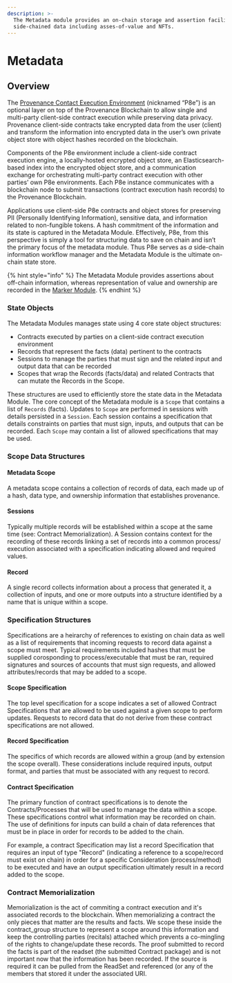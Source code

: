 ```yaml
---
description: >-
  The Metadata module provides an on-chain storage and assertion facility for
  side-chained data including asses-of-value and NFTs.
---
```


# Metadata

## Overview

The [Provenance Contact Execution Environment](../p8e/overview/) \(nicknamed “P8e”\) is an optional layer on top of the Provenance Blockchain to allow single and multi-party client-side contract execution while preserving data privacy. Provenance client-side contracts take encrypted data from the user \(client\) and transform the information into encrypted data in the user’s own private object store with object hashes recorded on the blockchain. 

Components of the P8e environment include a client-side contract execution engine, a locally-hosted encrypted object store, an Elasticsearch-based index into the encrypted object store, and a communication exchange for orchestrating multi-party contract execution with other parties’ own P8e environments. Each P8e instance communicates with a blockchain node to submit transactions \(contract execution hash records\) to the Provenance Blockchain.  

Applications use client-side P8e contracts and object stores for preserving PII \(Personally Identifying Information\), sensitive data, and information related to non-fungible tokens. A hash commitment of the information and its state is captured in the Metadata Module.  Effectively, P8e, from this perspective is simply a tool for structuring data to save on chain and isn’t the primary focus of the metadata module.  Thus P8e serves as _a_ side-chain information workflow manager and the Metadata Module is the ultimate on-chain state store. 

{% hint style="info" %}
The Metadata Module provides assertions about off-chain information, whereas representation of value and ownership are recorded in the [Marker Module](marker-module.md).
{% endhint %}

### State Objects

The Metadata Modules manages state using 4 core state object structures:

* Contracts executed by parties on a client-side contract execution environment
* Records that represent the facts \(data\) pertinent to the contracts
* Sessions to manage the parties that must sign and the related input and output data that can be recorded
* Scopes that wrap the Records \(facts/data\) and related Contracts that can mutate the Records in the Scope.

These structures are used to efficiently store the state data in the Metadata Module. The core concept of the Metadata module is a `Scope` that contains a list of `Records` \(facts\). Updates to `Scope` are performed in sessions with details persisted in a `Session`. Each session contains a specification that details constraints on parties that must sign, inputs, and outputs that can be recorded. Each `Scope` may contain a list of allowed specifications that may be used. 

### Scope Data Structures 

#### Metadata Scope 

A metadata scope contains a collection of records of data, each made up of a hash, data type, and ownership information that establishes provenance. 

#### Sessions 

Typically multiple records will be established within a scope at the same time \(see: Contract Memorialization\). A Session contains context for the recording of these records linking a set of records into a common process/ execution associated with a specification indicating allowed and required values. 

#### Record 

A single record collects information about a process that generated it, a collection of inputs, and one or more outputs into a structure identified by a name that is unique within a scope. 

### Specification Structures

Specifications are a heirarchy of references to existing on chain data as well as a list of requirements that incoming requests to record data against a scope must meet. Typical requirements included hashes that must be supplied corosponding to process/executable that must be ran, required signatures and sources of accounts that must sign requests, and allowed attributes/records that may be added to a scope.

#### Scope Specification 

The top level specification for a scope indicates a set of allowed Contract Specifications that are allowed to be used against a given scope to perform updates. Requests to record data that do not derive from these contract specifications are not allowed.

#### Record Specification 

The specifics of which records are allowed within a group \(and by extension the scope overall\). These considerations include required inputs, output format, and parties that must be associated with any request to record.

#### Contract Specification 

The primary function of contract specifications is to denote the Contracts/Processes that will be used to manage the data within a scope. These specifications control what information may be recorded on chain. The use of definitions for inputs can build a chain of data references that must be in place in order for records to be added to the chain.

For example, a contract Specification may list a record Specification that requires an input of type "Record" \(indicating a reference to a scope/record must exist on chain\) in order for a specific Consideration \(process/method\) to be executed and have an output specification ultimately result in a record added to the scope.

### Contract Memorialization

Memorialization is the act of commiting a contract execution and it's associated records to the blockchain.  When memorializing a contract the only pieces that matter are the results and facts. We scope these inside the contract\_group structure to represent a scope around this information and keep the controlling parties \(recitals\) attached which prevents a co-mingling of the rights to change/update these records. The proof submitted to record the facts is part of the readset \(the submitted Contract package\) and is not important now that the information has been recorded. If the source is required it can be pulled from the ReadSet and referenced \(or any of the members that stored it under the associated URI.

